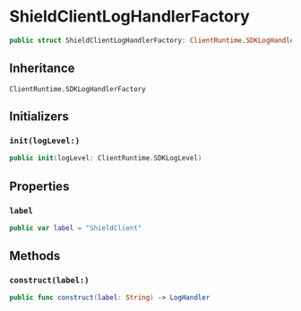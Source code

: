 # ShieldClientLogHandlerFactory

``` swift
public struct ShieldClientLogHandlerFactory: ClientRuntime.SDKLogHandlerFactory 
```

## Inheritance

`ClientRuntime.SDKLogHandlerFactory`

## Initializers

### `init(logLevel:)`

``` swift
public init(logLevel: ClientRuntime.SDKLogLevel) 
```

## Properties

### `label`

``` swift
public var label = "ShieldClient"
```

## Methods

### `construct(label:)`

``` swift
public func construct(label: String) -> LogHandler 
```
